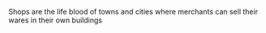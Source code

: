Shops are the life blood of towns and cities where merchants can sell their wares in their own buildings

